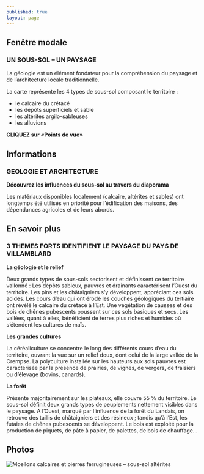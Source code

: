 ```yaml
---
published: true
layout: page
---
```





## Fenêtre modale

### UN SOUS-SOL – UN PAYSAGE

La géologie est un élément fondateur pour la compréhension du paysage et de l’architecture locale traditionnelle.

La carte représente les 4 types de sous-sol composant le territoire :

- le calcaire du crétacé
- les dépôts superficiels et sable
- les altérites argilo-sableuses
- les alluvions

**CLIQUEZ sur «Points de vue»**



## Informations

### GEOLOGIE ET ARCHITECTURE

**Découvrez les influences du sous-sol au travers du diaporama**

Les matériaux disponibles localement (calcaire, altérites et sables) ont longtemps été utilisés en priorité pour l’édification des maisons, des dépendances agricoles et de leurs abords.


## En savoir plus

### 3 THEMES FORTS IDENTIFIENT LE PAYSAGE DU PAYS DE VILLAMBLARD

**La géologie et le relief**

Deux grands types de sous-sols sectorisent et définissent ce territoire vallonné :
Les dépôts sableux, pauvres et drainants caractérisent l’Ouest du territoire. Les pins et les châtaigniers s’y développent, appréciant ces sols acides. 
Les cours d’eau qui ont érodé les couches géologiques du tertiaire ont révélé le calcaire du crétacé à l’Est. Une végétation de causses et des bois de chênes pubescents poussent sur ces sols basiques et secs.
Les vallées, quant à elles, bénéficient de terres plus riches et humides où s’étendent les cultures de maïs.

**Les grandes cultures**

La céréaliculture se concentre le long des différents cours d’eau du territoire, ouvrant la vue sur un relief doux, dont celui de la large vallée de la Crempse. La polyculture installée sur les hauteurs aux sols pauvres est caractérisée par la présence de prairies, de vignes, de vergers, de fraisiers ou d’élevage (bovins, canards). 

**La forêt**

Présente majoritairement sur les plateaux, elle couvre 55 % du territoire. Le sous-sol définit deux grands types de peuplements nettement visibles dans le paysage. A l’Ouest, marqué par l’influence de la forêt du Landais, on retrouve des taillis de châtaigniers et des résineux ; tandis qu’à l’Est, les futaies de chênes pubescents se développent. Le bois est exploité pour la production de piquets, de pâte à papier, de palettes, de bois de chauffage…


## Photos

![Moellons calcaires et pierres ferrugineuses – sous-sol altérites]({{site.baseurl}}/data/images/5/geographie/05_GEOGRAPHIE-01.jpg)
